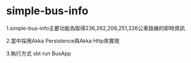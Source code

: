 # simple-bus-info

1.simple-bus-info主要功能為取得236,262,208,251,226公車路線的即時資訊

2.當中採用Akka Persistence與Akka Http來實現

3.執行方式 sbt run BusApp


